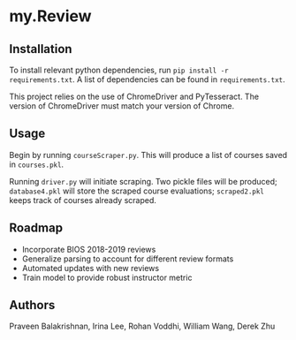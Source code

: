 # my.Review

## Installation

To install relevant python dependencies, run `pip install -r requirements.txt`. A list of dependencies can be found in `requirements.txt`.

This project relies on the use of ChromeDriver and PyTesseract. The version of ChromeDriver must match your version of Chrome.

## Usage

Begin by running `courseScraper.py`. This will produce a list of courses saved in `courses.pkl`.

Running `driver.py` will initiate scraping. Two pickle files will be produced; `database4.pkl` will store the scraped course evaluations; `scraped2.pkl` keeps track of courses already scraped.  

## Roadmap

- Incorporate BIOS 2018-2019 reviews
- Generalize parsing to account for different review formats
- Automated updates with new reviews
- Train model to provide robust instructor metric

## Authors

Praveen Balakrishnan, Irina Lee, Rohan Voddhi, William Wang, Derek Zhu

